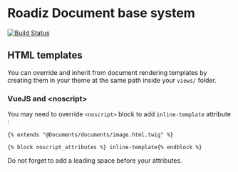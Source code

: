 # Roadiz Document base system

[![Build Status](https://travis-ci.org/roadiz/documents.svg?branch=master)](https://travis-ci.org/roadiz/documents)

## HTML templates

You can override and inherit from document rendering templates by creating them in your theme at the same
path inside your `views/` folder.

### VueJS and \<noscript\>

You may need to override `<noscript>` block to add `inline-template` attribute :

```twig
{% extends "@Documents/documents/image.html.twig" %}

{% block noscript_attributes %} inline-template{% endblock %}
```

Do not forget to add a leading space before your attributes.
